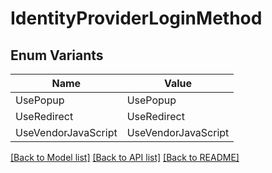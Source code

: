 # IdentityProviderLoginMethod

## Enum Variants

| Name | Value |
|---- | -----|
| UsePopup | UsePopup |
| UseRedirect | UseRedirect |
| UseVendorJavaScript | UseVendorJavaScript |


[[Back to Model list]](../README.md#documentation-for-models) [[Back to API list]](../README.md#documentation-for-api-endpoints) [[Back to README]](../README.md)


